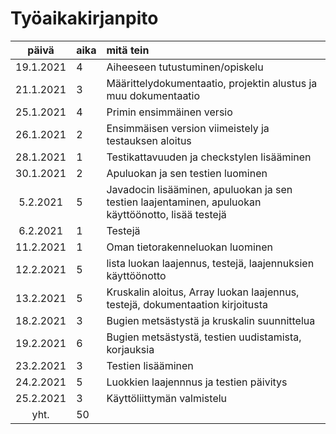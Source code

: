 # Työaikakirjanpito

| päivä | aika | mitä tein  |
| :----:|:-----| :-----|
| 19.1.2021 | 4 | Aiheeseen tutustuminen/opiskelu |
| 21.1.2021 | 3 | Määrittelydokumentaatio, projektin alustus ja muu dokumentaatio |
| 25.1.2021 | 4 | Primin ensimmäinen versio |
| 26.1.2021 | 2 | Ensimmäisen version viimeistely ja testauksen aloitus |
| 28.1.2021 | 1 | Testikattavuuden ja checkstylen lisääminen |
| 30.1.2021 | 2 | Apuluokan ja sen testien luominen |
| 5.2.2021 | 5 | Javadocin lisääminen, apuluokan ja sen testien laajentaminen, apuluokan käyttöönotto, lisää testejä |
| 6.2.2021 | 1 | Testejä |
| 11.2.2021 | 1 | Oman tietorakenneluokan luominen |
| 12.2.2021 | 5 | lista luokan laajennus, testejä, laajennuksien käyttöönotto |
| 13.2.2021 | 5 | Kruskalin aloitus, Array luokan laajennus, testejä, dokumentaation kirjoitusta |
| 18.2.2021 | 3 | Bugien metsästystä ja kruskalin suunnittelua |
| 19.2.2021 | 6 | Bugien metsästystä, testien uudistamista, korjauksia |
| 23.2.2021 | 3 | Testien lisääminen |
| 24.2.2021 | 5 | Luokkien laajennnus ja testien päivitys |
| 25.2.2021 | 3 | Käyttöliittymän valmistelu |
| yht. | 50 | |